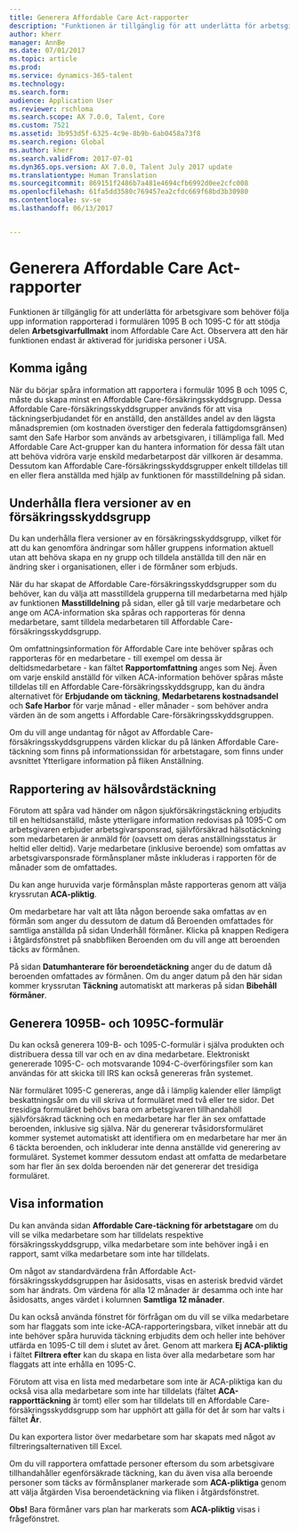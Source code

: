 ```yaml
---
title: Generera Affordable Care Act-rapporter
description: "Funktionen är tillgänglig för att underlätta för arbetsgivare som behöver följa upp information rapporterad i formulären 1095 B och 1095-C för att stödja delen Arbetsgivarfullmakt inom Affordable Care Act. Observera att den här funktionen endast är aktiverad för juridiska personer i USA."
author: kherr
manager: AnnBe
ms.date: 07/01/2017
ms.topic: article
ms.prod: 
ms.service: dynamics-365-talent
ms.technology: 
ms.search.form: 
audience: Application User
ms.reviewer: rschloma
ms.search.scope: AX 7.0.0, Talent, Core
ms.custom: 7521
ms.assetid: 3b953d5f-6325-4c9e-8b9b-6ab0458a73f8
ms.search.region: Global
ms.author: kherr
ms.search.validFrom: 2017-07-01
ms.dyn365.ops.version: AX 7.0.0, Talent July 2017 update
ms.translationtype: Human Translation
ms.sourcegitcommit: 869151f2486b7a481e4694cfb6992d0ee2cfc008
ms.openlocfilehash: 61fa5dd3580c769457ea2cfdc669f68bd3b30980
ms.contentlocale: sv-se
ms.lasthandoff: 06/13/2017


---
```

# <a name="generate-affordable-care-act-reports"></a>Generera Affordable Care Act-rapporter
Funktionen är tillgänglig för att underlätta för arbetsgivare som behöver följa upp information rapporterad i formulären 1095 B och 1095-C för att stödja delen **Arbetsgivarfullmakt** inom Affordable Care Act. Observera att den här funktionen endast är aktiverad för juridiska personer i USA.

## <a name="getting-started"></a>Komma igång
När du börjar spåra information att rapportera i formulär 1095 B och 1095 C, måste du skapa minst en Affordable Care-försäkringsskyddsgrupp. Dessa Affordable Care-försäkringsskyddsgrupper används för att visa täckningserbjudandet för en anställd, den anställdes andel av den lägsta månadspremien (om kostnaden överstiger den federala fattigdomsgränsen) samt den Safe Harbor som används av arbetsgivaren, i tillämpliga fall. Med Affordable Care Act-grupper kan du hantera information för dessa fält utan att behöva vidröra varje enskild medarbetarpost där villkoren är desamma. Dessutom kan Affordable Care-försäkringsskyddsgrupper enkelt tilldelas till en eller flera anställda med hjälp av funktionen för masstilldelning på sidan.

## <a name="maintaining-multiple-versions-of-a-coverage-group"></a>Underhålla flera versioner av en försäkringsskyddsgrupp
Du kan underhålla flera versioner av en försäkringsskyddsgrupp, vilket för att du kan genomföra ändringar som håller gruppens information aktuell utan att behöva skapa en ny grupp och tilldela anställda till den när en ändring sker i organisationen, eller i de förmåner som erbjuds. 

När du har skapat de Affordable Care-försäkringsskyddsgrupper som du behöver, kan du välja att masstilldela grupperna till medarbetarna med hjälp av funktionen **Masstilldelning** på sidan, eller gå till varje medarbetare och ange om ACA-information ska spåras och rapporteras för denna medarbetare, samt tilldela medarbetaren till Affordable Care-försäkringsskyddsgrupp.

Om omfattningsinformation för Affordable Care inte behöver spåras och rapporteras för en medarbetare - till exempel om dessa är deltidsmedarbetare - kan fältet **Rapportomfattning** anges som Nej. Även om varje enskild anställd för vilken ACA-information behöver spåras måste tilldelas till en Affordable Care-försäkringsskyddsgrupp, kan du ändra alternativet för **Erbjudande om täckning**, **Medarbetarens kostnadsandel** och **Safe Harbor** för varje månad - eller månader - som behöver andra värden än de som angetts i Affordable Care-försäkringsskyddsgruppen.

Om du vill ange undantag för något av Affordable Care-försäkringsskyddsgruppens värden klickar du på länken Affordable Care-täckning som finns på informationssidan för arbetstagare, som finns under avsnittet Ytterligare information på fliken Anställning.

## <a name="reporting-health-care-coverage"></a>Rapportering av hälsovårdstäckning
Förutom att spåra vad händer om någon sjukförsäkringstäckning erbjudits till en heltidsanställd, måste ytterligare information redovisas på 1095-C om arbetsgivaren erbjuder arbetsgivarsponsrad, självförsäkrad hälsotäckning som medarbetaren är anmäld för (oavsett om deras anställningsstatus är heltid eller deltid). Varje medarbetare (inklusive beroende) som omfattas av arbetsgivarsponsrade förmånsplaner måste inkluderas i rapporten för de månader som de omfattades. 

Du kan ange huruvida varje förmånsplan måste rapporteras genom att välja kryssrutan **ACA-pliktig**.

Om medarbetare har valt att låta någon beroende saka omfattas av en förmån som anger du dessutom de datum då Beroenden omfattades för samtliga anställda på sidan Underhåll förmåner. Klicka på knappen Redigera i åtgärdsfönstret på snabbfliken Beroenden om du vill ange att beroenden täcks av förmånen.

På sidan **Datumhanterare för beroendetäckning** anger du de datum då beroenden omfattades av förmånen. Om du anger datum på den här sidan kommer kryssrutan **Täckning** automatiskt att markeras på sidan **Bibehåll förmåner**.

## <a name="generate-1095b-and-1095c-forms"></a>Generera 1095B- och 1095C-formulär
Du kan också generera 109-B- och 1095-C-formulär i själva produkten och distribuera dessa till var och en av dina medarbetare. Elektroniskt genererade 1095-C- och motsvarande 1094-C-överföringsfiler som kan användas för att skicka till IRS kan också genereras från systemet.  

När formuläret 1095-C genereras, ange då i lämplig kalender eller lämpligt beskattningsår om du vill skriva ut formuläret med två eller tre sidor. Det tresidiga formuläret behövs bara om arbetsgivaren tillhandahöll självförsäkrad täckning och en medarbetare har fler än sex omfattade beroenden, inklusive sig själva. När du genererar tvåsidorsformuläret kommer systemet automatiskt att identifiera om en medarbetare har mer än 6 täckta beroenden, och inkluderar inte denna anställde vid generering av formuläret. Systemet kommer dessutom endast att omfatta de medarbetare som har fler än sex dolda beroenden när det genererar det tresidiga formuläret.

## <a name="viewing-information"></a>Visa information
Du kan använda sidan **Affordable Care-täckning för arbetstagare** om du vill se vilka medarbetare som har tilldelats respektive försäkringsskyddsgrupp, vilka medarbetare som inte behöver ingå i en rapport, samt vilka medarbetare som inte har tilldelats.

Om något av standardvärdena från Affordable Act-försäkringsskyddsgruppen har åsidosatts, visas en asterisk bredvid värdet som har ändrats. Om värdena för alla 12 månader är desamma och inte har åsidosatts, anges värdet i kolumnen **Samtliga 12 månader**.

Du kan också använda fönstret för förfrågan om du vill se vilka medarbetare som har flaggats som inte icke-ACA-rapporteringsbara, vilket innebär att du inte behöver spåra huruvida täckning erbjudits dem och heller inte behöver utfärda en 1095-C till dem i slutet av året. Genom att markera **Ej ACA-pliktig** i fältet **Filtrera efter** kan du skapa en lista över alla medarbetare som har flaggats att inte erhålla en 1095-C.

Förutom att visa en lista med medarbetare som inte är ACA-pliktiga kan du också visa alla medarbetare som inte har tilldelats (fältet **ACA-rapporttäckning** är tomt) eller som har tilldelats till en Affordable Care-försäkringsskyddsgrupp som har upphört att gälla för det år som har valts i fältet **År**.

Du kan exportera listor över medarbetare som har skapats med något av filtreringsalternativen till Excel.

Om du vill rapportera omfattade personer eftersom du som arbetsgivare tillhandahåller egenförsäkrade täckning, kan du även visa alla beroende personer som täcks av förmånsplaner markerade som **ACA-pliktiga** genom att välja åtgärden Visa beroendetäckning via fliken i åtgärdsfönstret.

**Obs!** Bara förmåner vars plan har markerats som **ACA-pliktig** visas i frågefönstret.

